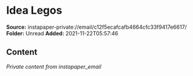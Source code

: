# Idea Legos

**Source:** instapaper-private://email/c12f5ecafcafb4664cfc33f9417e6617/
**Folder:** Unread
**Added:** 2021-11-22T05:57:46




## Content
*Private content from instapaper_email*
